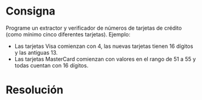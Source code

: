 
# Consigna
Programe un extractor y verificador de números de tarjetas de crédito (como mínimo cinco diferentes tarjetas). 
Ejemplo:
- Las tarjetas Visa comienzan con 4, las nuevas tarjetas tienen 16 dígitos y las antiguas 13.
- Las tarjetas MasterCard comienzan con valores en el rango de 51 a 55 y todas cuentan con 16 dígitos.

# Resolución
